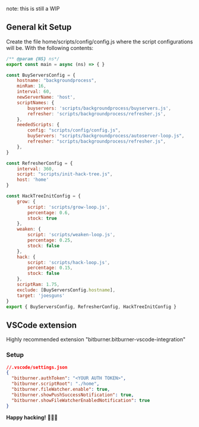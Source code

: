 note: this is still a WIP

## General kit Setup

Create the file home/scripts/config/config.js where the script configurations will be.
With the following contents:

```javascript
/** @param {NS} ns*/
export const main = async (ns) => { }

const BuyServersConfig = {
    hostname: "backgroundprocess",
    minRam: 16,
    interval: 60,
    newServerName: 'host',
    scriptNames: {
        buyservers: 'scripts/backgroundprocess/buyservers.js',
        refresher: 'scripts/backgroundprocess/refresher.js',
    },
    neededScripts: {
        config: "scripts/config/config.js",
        buyServers: "scripts/backgroundprocess/autoserver-loop.js",
        refresher: "scripts/backgroundprocess/refresher.js",
    },
}

const RefresherConfig = {
    interval: 360,
    script: "scripts/init-hack-tree.js",
    host: 'home'
}

const HackTreeInitConfig = {
    grow: {
        script: 'scripts/grow-loop.js',
        percentage: 0.6,
        stock: true
    },
    weaken: {
        script: 'scripts/weaken-loop.js',
        percentage: 0.25,
        stock: false
    },
    hack: {
        script: 'scripts/hack-loop.js',
        percentage: 0.15,
        stock: false
    },
    scriptRam: 1.75,
    exclude: [BuyServersConfig.hostname],
    target: 'joesguns'
}
export { BuyServersConfig, RefresherConfig, HackTreeInitConfig }
```

## VSCode extension

Highly recommended extension "bitburner.bitburner-vscode-integration"

### Setup

```json
//.vscode/settings.json
{
  "bitburner.authToken": "<YOUR AUTH TOKEN>",
  "bitburner.scriptRoot": "./home",
  "bitburner.fileWatcher.enable": true,
  "bitburner.showPushSuccessNotification": true,
  "bitburner.showFileWatcherEnabledNotification": true
}
```

**Happy hacking!** 👾👾👾
